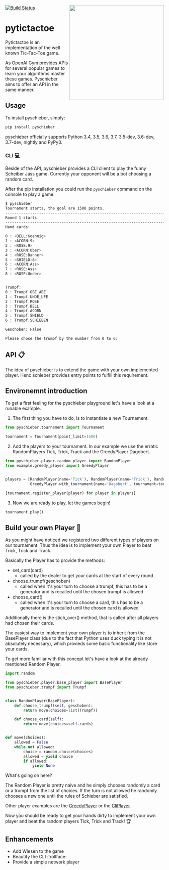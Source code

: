 [![Build Status](https://travis-ci.org/Murthy10/pyschieber.svg?branch=master)](https://travis-ci.org/Murthy10/pyschieber)
<a href="url"><img src="/docs/images/jasskarten.gif" align="right" width="300" ></a>
# pytictactoe
Pytictactoe is an implementation of the well known Tic-Tac-Toe game.

As OpenAI Gym provides APIs for several popular games to learn your algorithms master these games.
Pyschieber aims to offer an API in the same manner.



## Usage
To install pyschieber, simply:
```bash
pip install pyschieber

```
pyschieber officially supports Python 3.4, 3.5, 3.6, 3.7, 3.5-dev, 3.6-dev, 3.7-dev, nightly and PyPy3.

### CLI :computer:
Beside of the API, pyschieber provides a CLI client to play the funny Scheiber Jass game.
Currently your opponent will be a bot choosing a random card.

After the pip installation you could run the ```pyschieber``` command on the console to play a game:
```bash
$ pyschieber
Tournament starts, the goal are 1500 points.
--------------------------------------------------------------------------------------------------------------------------------------------------------------------------------------------------------
Round 1 starts.
--------------------------------------------------------------------------------------------------------------------------------------------------------------------------------------------------------
Hand cards: 

0 : <BELL:Koennig>
1 : <ACORN:9>
2 : <ROSE:9>
3 : <ACORN:Ober>
4 : <ROSE:Banner>
5 : <SHIELD:8>
6 : <ACORN:Ass>
7 : <ROSE:Ass>
8 : <ROSE:Under>


Trumpf:
0 : Trumpf.OBE_ABE
1 : Trumpf.UNDE_UFE
2 : Trumpf.ROSE
3 : Trumpf.BELL
4 : Trumpf.ACORN
5 : Trumpf.SHIELD
6 : Trumpf.SCHIEBEN

Geschoben: False

Please chose the trumpf by the number from 0 to 6: 
```

## API :clipboard:
The idea of pyschieber is to extend the game with your own implemented player.
Henc schieber provides entry points to fulfill this requirement.

## Environemnt introduction
To get a first feeling for the pyschieber playground let's have a look at a runable example.


1. The first thing you have to do, is to instantiate a new Tournament.
```python
from pyschieber.tournament import Tournament  

tournament = Tournament(point_limit=1500)
```

2. Add the players to your tournament. In our example we use the erratic RandomPlayers Tick, Trick, Track and the GreedyPlayer Dagobert.
```python
from pyschieber.player.random_player import RandomPlayer
from example.greedy_player import GreedyPlayer


players = [RandomPlayer(name='Tick'), RandomPlayer(name='Trick'), RandomPlayer(name='Track'),
           GreedyPlayer.with_tournament(name='Dagobert', tournament=tournament)]

[tournament.register_player(player) for player in players]
```

3. Now we are ready to play, let the games begin!
```python
tournament.play()
```

## Build your own Player :runner:
As you might have noticed we registered two different types of players on our tournament.
Thus the idea is to implement your own Player to beat Trick, Trick and Track.

Basically the Player has to provide the methods:
 * set_card(card)
   * called by the dealer to get your cards at the start of every round
 * choose_trumpf(geschoben)
   * called when it's your turn to choose a trumpf, this has to be a generator and is recalled until the chosen trumpf is allowed
 * choose_card()
   * called when it's your turn to choose a card, this has to be a generator and is recalled until the chosen card is allowed

Additionally there is the stich_over() method, that is called after all players had chosen their cards.  

The easiest way to implement your own player is to inherit from the BasePlayer class (due to the fact that Python uses duck typing it is not absolutely necessary), which provieds some basic functionality like store your cards.

To get more familiar with this concept let's have a look at the already mentioned Random Player.
```python
import random

from pyschieber.player.base_player import BasePlayer
from pyschieber.trumpf import Trumpf


class RandomPlayer(BasePlayer):
    def choose_trumpf(self, geschoben):
        return move(choices=list(Trumpf))

    def choose_card(self):
        return move(choices=self.cards)


def move(choices):
    allowed = False
    while not allowed:
        choice = random.choice(choices)
        allowed = yield choice
        if allowed:
            yield None
```
What's going on here?

The Random Player is pretty naive and he simply chooses randomly a card or a trumpf from the list of choices. 
If the turn is not allowed he randomly chooses a new one until the rules of Schieber are satisfied.

Other player examples are the [GreedyPlayer](example/greedy_player.py) or the [CliPlayer](pyschieber/player/cli_player.py).

Now you should be ready to get your hands dirty to implement your own player and beat the random players Tick, Trick and Track! :trophy:

## Enhancements
* Add Wiesen to the game
* Beautify the CLI :trollface:
* Provide a simple network player